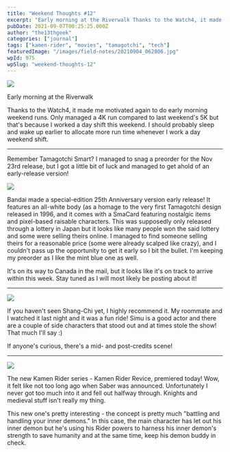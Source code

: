 ```yaml
---
title: "Weekend Thoughts #12"
excerpt: "Early morning at the Riverwalk Thanks to the Watch4, it made me motivated again to do early morning weekend runs. Only managed a 4K run compared to last…"
pubDate: 2021-09-07T00:25:25.000Z
author: "the13thgeek"
categories: ["journal"]
tags: ["kamen-rider", "movies", "tamagotchi", "tech"]
featuredImage: "/images/field-notes/20210904_062806.jpg"
wpId: 975
wpSlug: "weekend-thoughts-12"
---
```


![](/images/field-notes/20210904_062806.jpg)

Early morning at the Riverwalk

Thanks to the Watch4, it made me motivated again to do early morning weekend runs. Only managed a 4K run compared to last weekend's 5K but that's because I worked a day shift this weekend. I should probably sleep and wake up earlier to allocate more run time whenever I work a day weekend shift.

* * *

Remember Tamagotchi Smart? I managed to snag a preorder for the Nov 23rd release, but I got a little bit of luck and managed to get ahold of an early-release version!

![](/images/field-notes/tumblr_3b12ad100c64625e188cc1123991d0d4_c4352c89_1280.jpg)

Bandai made a special-edition 25th Anniversary version early release! It features an all-white body (as a homage to the very first Tamagotchi design released in 1996, and it comes with a SmaCard featuring nostalgic items and pixel-based raisable characters. This was supposedly only released through a lottery in Japan but it looks like many people won the said lottery and some were selling theirs online. I managed to find someone selling theirs for a reasonable price (some were already scalped like crazy), and I couldn't pass up the opportunity to get it early so I bit the bullet. I'm keeping my preorder as I like the mint blue one as well.

It's on its way to Canada in the mail, but it looks like it's on track to arrive within this week. Stay tuned as I will most likely be posting about it!

* * *

![](/images/field-notes/shang-chi-poster.jpg)

If you haven't seen Shang-Chi yet, I highly recommend it. My roommate and I watched it last night and it was a fun ride! Simu is a good actor and there are a couple of side characters that stood out and at times stole the show! That much I'll say :)

If anyone's curious, there's a mid- and post-credits scene!

* * *

![](/images/field-notes/revice.jpg)

The new Kamen Rider series - Kamen Rider Revice, premiered today! Wow, it felt like not too long ago when Saber was announced. Unfortunately I never got too much into it and fell out halfway through. Knights and medieval stuff isn't really my thing.

This new one's pretty interesting - the concept is pretty much "battling and handling your inner demons." In this case, the main character has let out his inner demon but he's using his Rider powers to harness his inner demon's strength to save humanity and at the same time, keep his demon buddy in check.